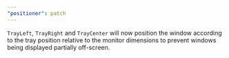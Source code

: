 ```yaml
---
"positioner": patch
---
```


`TrayLeft`, `TrayRight` and `TrayCenter` will now position the window according to the tray position relative to the monitor dimensions to prevent windows being displayed partially off-screen.
